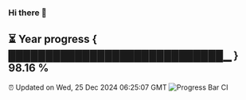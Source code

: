 ### Hi there 👋
⏳ Year progress { █████████████████████████████▁ } 98.16 %
---
⏰ Updated on Wed, 25 Dec 2024 06:25:07 GMT
![Progress Bar CI](https://github.com/liununu/liununu/workflows/Progress%20Bar%20CI/badge.svg)
